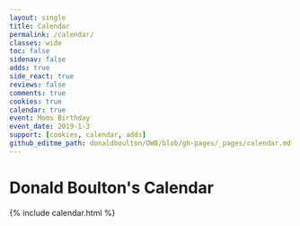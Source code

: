 ```yaml
---
layout: single
title: Calendar
permalink: /calendar/
classes: wide
toc: false
sidenav: false
adds: true
side_react: true
reviews: false
comments: true
cookies: true
calendar: true
event: Moms Birthday
event_date: 2019-1-3
support: [cookies, calendar, adds]
github_editme_path: donaldboulton/DWB/blob/gh-pages/_pages/calendar.md
---
```


# Donald Boulton's Calendar

{% include calendar.html %}
